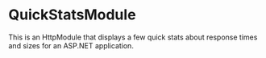 QuickStatsModule
================

This is an HttpModule that displays a few quick stats about response times and sizes for an ASP.NET application.